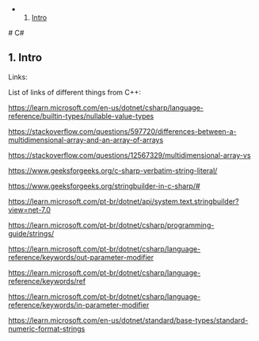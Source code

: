<!-- vscode-markdown-toc -->
* 1. [Intro](#Intro)

<!-- vscode-markdown-toc-config
	numbering=true
	autoSave=true
	/vscode-markdown-toc-config -->
<!-- /vscode-markdown-toc --># C#

##  1. <a name='Intro'></a>Intro

Links:

List of links of different things from C++:

https://learn.microsoft.com/en-us/dotnet/csharp/language-reference/builtin-types/nullable-value-types

https://stackoverflow.com/questions/597720/differences-between-a-multidimensional-array-and-an-array-of-arrays

https://stackoverflow.com/questions/12567329/multidimensional-array-vs

https://www.geeksforgeeks.org/c-sharp-verbatim-string-literal/

https://www.geeksforgeeks.org/stringbuilder-in-c-sharp/#

https://learn.microsoft.com/pt-br/dotnet/api/system.text.stringbuilder?view=net-7.0

https://learn.microsoft.com/pt-br/dotnet/csharp/programming-guide/strings/

https://learn.microsoft.com/pt-br/dotnet/csharp/language-reference/keywords/out-parameter-modifier

https://learn.microsoft.com/pt-br/dotnet/csharp/language-reference/keywords/ref

https://learn.microsoft.com/pt-br/dotnet/csharp/language-reference/keywords/in-parameter-modifier

https://learn.microsoft.com/en-us/dotnet/standard/base-types/standard-numeric-format-strings